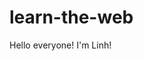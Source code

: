 # learn-the-web
<!DOCTYPE html>
<html>
<head>

</head>
<body>
	<div>
		Hello everyone! I'm Linh!
	</div>
</body>
</html>
